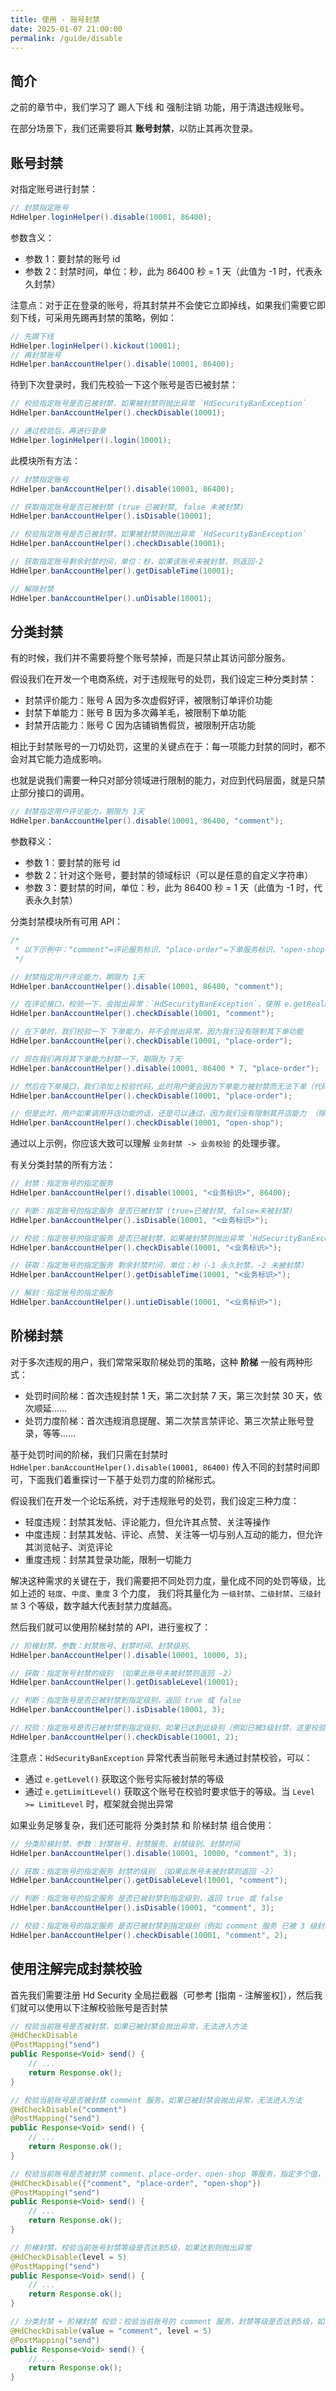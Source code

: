 ```yaml
---
title: 使用 - 账号封禁
date: 2025-01-07 21:00:00
permalink: /guide/disable
---
```


## 简介

之前的章节中，我们学习了 踢人下线 和 强制注销 功能，用于清退违规账号。

在部分场景下，我们还需要将其 **账号封禁**，以防止其再次登录。

## 账号封禁

对指定账号进行封禁：

```java
// 封禁指定账号
HdHelper.loginHelper().disable(10001, 86400);
```

参数含义：

- 参数 1：要封禁的账号 id
- 参数 2：封禁时间，单位：秒，此为 86400 秒 = 1 天（此值为 -1 时，代表永久封禁）

注意点：对于正在登录的账号，将其封禁并不会使它立即掉线，如果我们需要它即刻下线，可采用先踢再封禁的策略，例如：

```java
// 先踢下线
HdHelper.loginHelper().kickout(10001);
// 再封禁账号
HdHelper.banAccountHelper().disable(10001, 86400);
```

待到下次登录时，我们先校验一下这个账号是否已被封禁：

```java
// 校验指定账号是否已被封禁，如果被封禁则抛出异常 `HdSecurityBanException`
HdHelper.banAccountHelper().checkDisable(10001);

// 通过校验后，再进行登录
HdHelper.loginHelper().login(10001);
```

此模块所有方法：

```java
// 封禁指定账号
HdHelper.banAccountHelper().disable(10001, 86400);

// 获取指定账号是否已被封禁 (true 已被封禁, false 未被封禁)
HdHelper.banAccountHelper().isDisable(10001);

// 校验指定账号是否已被封禁，如果被封禁则抛出异常 `HdSecurityBanException`
HdHelper.banAccountHelper().checkDisable(10001);

// 获取指定账号剩余封禁时间，单位：秒，如果该账号未被封禁，则返回-2
HdHelper.banAccountHelper().getDisableTime(10001);

// 解除封禁
HdHelper.banAccountHelper().unDisable(10001);
```

## 分类封禁

有的时候，我们并不需要将整个账号禁掉，而是只禁止其访问部分服务。

假设我们在开发一个电商系统，对于违规账号的处罚，我们设定三种分类封禁：

- 封禁评价能力：账号 A 因为多次虚假好评，被限制订单评价功能
- 封禁下单能力：账号 B 因为多次薅羊毛，被限制下单功能
- 封禁开店能力：账号 C 因为店铺销售假货，被限制开店功能

相比于封禁账号的一刀切处罚，这里的关键点在于：每一项能力封禁的同时，都不会对其它能力造成影响。

也就是说我们需要一种只对部分领域进行限制的能力，对应到代码层面，就是只禁止部分接口的调用。

```java
// 封禁指定用户评论能力，期限为 1天
HdHelper.banAccountHelper().disable(10001, 86400, "comment");
```

参数释义：

- 参数 1：要封禁的账号 id
- 参数 2：针对这个账号，要封禁的领域标识（可以是任意的自定义字符串）
- 参数 3：要封禁的时间，单位：秒，此为 86400 秒 = 1 天（此值为 -1 时，代表永久封禁）

分类封禁模块所有可用 API：

```java
/*
 * 以下示例中："comment"=评论服务标识、"place-order"=下单服务标识、"open-shop"=开店服务标识
 */

// 封禁指定用户评论能力，期限为 1天
HdHelper.banAccountHelper().disable(10001, 86400, "comment");

// 在评论接口，校验一下，会抛出异常：`HdSecurityBanException`，使用 e.getRealm() 可获取业务标识 `comment`
HdHelper.banAccountHelper().checkDisable(10001, "comment");

// 在下单时，我们校验一下 下单能力，并不会抛出异常，因为我们没有限制其下单功能
HdHelper.banAccountHelper().checkDisable(10001, "place-order");

// 现在我们再将其下单能力封禁一下，期限为 7天
HdHelper.banAccountHelper().disable(10001, 86400 * 7, "place-order");

// 然后在下单接口，我们添加上校验代码，此时用户便会因为下单能力被封禁而无法下单（代码抛出异常）
HdHelper.banAccountHelper().checkDisable(10001, "place-order");

// 但是此时，用户如果调用开店功能的话，还是可以通过，因为我们没有限制其开店能力 （除非我们再调用了封禁开店的代码）
HdHelper.banAccountHelper().checkDisable(10001, "open-shop");
```

通过以上示例，你应该大致可以理解 `业务封禁 -> 业务校验` 的处理步骤。

有关分类封禁的所有方法：

```java
// 封禁：指定账号的指定服务
HdHelper.banAccountHelper().disable(10001, "<业务标识>", 86400);

// 判断：指定账号的指定服务 是否已被封禁 (true=已被封禁, false=未被封禁)
HdHelper.banAccountHelper().isDisable(10001, "<业务标识>");

// 校验：指定账号的指定服务 是否已被封禁，如果被封禁则抛出异常 `HdSecurityBanException`
HdHelper.banAccountHelper().checkDisable(10001, "<业务标识>");

// 获取：指定账号的指定服务 剩余封禁时间，单位：秒（-1 永久封禁，-2 未被封禁）
HdHelper.banAccountHelper().getDisableTime(10001, "<业务标识>");

// 解封：指定账号的指定服务
HdHelper.banAccountHelper().untieDisable(10001, "<业务标识>");
```

## 阶梯封禁

对于多次违规的用户，我们常常采取阶梯处罚的策略，这种 **阶梯** 一般有两种形式：

- 处罚时间阶梯：首次违规封禁 1 天，第二次封禁 7 天，第三次封禁 30 天，依次顺延……
- 处罚力度阶梯：首次违规消息提醒、第二次禁言禁评论、第三次禁止账号登录，等等……

基于处罚时间的阶梯，我们只需在封禁时 `HdHelper.banAccountHelper().disable(10001, 86400)` 传入不同的封禁时间即可，下面我们着重探讨一下基于处罚力度的阶梯形式。

假设我们在开发一个论坛系统，对于违规账号的处罚，我们设定三种力度：

- 轻度违规：封禁其发帖、评论能力，但允许其点赞、关注等操作
- 中度违规：封禁其发帖、评论、点赞、关注等一切与别人互动的能力，但允许其浏览帖子、浏览评论
- 重度违规：封禁其登录功能，限制一切能力

解决这种需求的关键在于，我们需要把不同处罚力度，量化成不同的处罚等级，比如上述的 `轻度`、`中度`、`重度` 3 个力度， 我们将其量化为 `一级封禁`、`二级封禁`、`三级封禁` 3 个等级，数字越大代表封禁力度越高。

然后我们就可以使用阶梯封禁的 API，进行鉴权了：

```java
// 阶梯封禁，参数：封禁账号、封禁时间、封禁级别、
HdHelper.banAccountHelper().disable(10001, 10000, 3);

// 获取：指定账号封禁的级别 （如果此账号未被封禁则返回 -2）
HdHelper.banAccountHelper().getDisableLevel(10001);

// 判断：指定账号是否已被封禁到指定级别，返回 true 或 false
HdHelper.banAccountHelper().isDisable(10001, 3);

// 校验：指定账号是否已被封禁到指定级别，如果已达到此级别（例如已被3级封禁，这里校验是否达到2级），则抛出异常 `DisableServiceException`
HdHelper.banAccountHelper().checkDisable(10001, 2);
```

注意点：`HdSecurityBanException` 异常代表当前账号未通过封禁校验，可以：

- 通过 `e.getLevel()` 获取这个账号实际被封禁的等级
- 通过 `e.getLimitLevel()` 获取这个账号在校验时要求低于的等级。当 `Level >= LimitLevel` 时，框架就会抛出异常

如果业务足够复杂，我们还可能将 分类封禁 和 阶梯封禁 组合使用：

```java
// 分类阶梯封禁，参数：封禁账号、封禁服务、封禁级别、封禁时间
HdHelper.banAccountHelper().disable(10001, 10000, "comment", 3);

// 获取：指定账号的指定服务 封禁的级别 （如果此账号未被封禁则返回 -2）
HdHelper.banAccountHelper().getDisableLevel(10001, "comment");

// 判断：指定账号的指定服务 是否已被封禁到指定级别，返回 true 或 false
HdHelper.banAccountHelper().isDisable(10001, "comment", 3);

// 校验：指定账号的指定服务 是否已被封禁到指定级别（例如 comment 服务 已被 3 级封禁，这里校验是否达到2级），如果已达到此级别，则抛出异常
HdHelper.banAccountHelper().checkDisable(10001, "comment", 2);
```

## 使用注解完成封禁校验

首先我们需要注册 Hd Security 全局拦截器（可参考 [指南 - 注解鉴权]），然后我们就可以使用以下注解校验账号是否封禁

```java
// 校验当前账号是否被封禁，如果已被封禁会抛出异常，无法进入方法
@HdCheckDisable
@PostMapping("send")
public Response<Void> send() {
    // ...
    return Response.ok();
}

// 校验当前账号是否被封禁 comment 服务，如果已被封禁会抛出异常，无法进入方法
@HdCheckDisable("comment")
@PostMapping("send")
public Response<Void> send() {
    // ...
    return Response.ok();
}

// 校验当前账号是否被封禁 comment、place-order、open-shop 等服务，指定多个值，只要有一个已被封禁，就无法进入方法
@HdCheckDisable({"comment", "place-order", "open-shop"})
@PostMapping("send")
public Response<Void> send() {
    // ...
    return Response.ok();
}

// 阶梯封禁，校验当前账号封禁等级是否达到5级，如果达到则抛出异常
@HdCheckDisable(level = 5)
@PostMapping("send")
public Response<Void> send() {
    // ...
    return Response.ok();
}

// 分类封禁 + 阶梯封禁 校验：校验当前账号的 comment 服务，封禁等级是否达到5级，如果达到则抛出异常
@HdCheckDisable(value = "comment", level = 5)
@PostMapping("send")
public Response<Void> send() {
    // ...
    return Response.ok();
}
```
